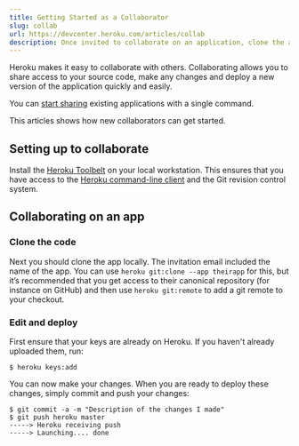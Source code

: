 ```yaml
---
title: Getting Started as a Collaborator
slug: collab
url: https://devcenter.heroku.com/articles/collab
description: Once invited to collaborate on an application, clone the app from Heroku.
---
```


Heroku makes it easy to collaborate with others.  Collaborating allows you 
to share access to your source code, make any changes and deploy a new version 
of the application quickly and easily.  

You can [start sharing](sharing) existing applications with a single command.  

This articles shows how new collaborators can get started.

Setting up to collaborate
-------------

Install the [Heroku Toolbelt](https://toolbelt.herokuapp.com/) on your local workstation.  This ensures that you have access to the [Heroku command-line client](http://devcenter.heroku.com/categories/command-line) and the Git revision control system.
 
Collaborating on an app
-----------------------

### Clone the code

Next you should clone the app locally. The invitation email included the name of the app. You can use `heroku git:clone --app theirapp` for this, but it’s recommended that you get access to their canonical repository (for instance on GitHub) and then use `heroku git:remote` to add a git remote to your checkout.

### Edit and deploy

First ensure that your keys are already on Heroku. If you haven't already uploaded them, run:

```term
$ heroku keys:add
```

You can now make your changes.  When you are ready to deploy these changes, simply commit and push your changes:

```term
$ git commit -a -m "Description of the changes I made"
$ git push heroku master
-----> Heroku receiving push
-----> Launching.... done
```